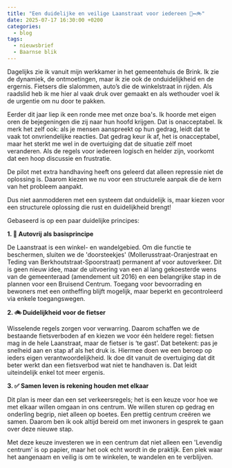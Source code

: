 ```yaml
---
title: "Een duidelijke en veilige Laanstraat voor iedereen 🚶↔️🚲"
date: 2025-07-17 16:30:00 +0200
categories:
  - blog
tags:
  - nieuwsbrief
  - Baarnse blik
---
```


Dagelijks zie ik vanuit mijn werkkamer in het gemeentehuis de Brink. Ik zie de dynamiek, de ontmoetingen, maar ik zie ook de onduidelijkheid en de ergernis. Fietsers die slalommen, auto’s die de winkelstraat in rijden. Als raadslid heb ik me hier al vaak druk over gemaakt en als wethouder voel ik de urgentie om nu door te pakken.

Eerder dit jaar liep ik een ronde mee met onze boa's. Ik hoorde met eigen oren de bejegeningen die zij naar hun hoofd krijgen. Dat is onacceptabel. Ik merk het zelf ook: als je mensen aanspreekt op hun gedrag, leidt dat te vaak tot onvriendelijke reacties. Dat gedrag keur ik af, het is onacceptabel, maar het sterkt me wel in de overtuiging dat de situatie zélf moet veranderen. Als de regels voor iedereen logisch en helder zijn, voorkomt dat een hoop discussie en frustratie.

De pilot met extra handhaving heeft ons geleerd dat alleen repressie niet de oplossing is. Daarom kiezen we nu voor een structurele aanpak die de kern van het probleem aanpakt.

Dus niet aanmodderen met een systeem dat onduidelijk is, maar kiezen voor een structurele oplossing die rust en duidelijkheid brengt! 

Gebaseerd is op een paar duidelijke principes:

**1. 🚶 Autovrij als basisprincipe**

De Laanstraat is een winkel- en wandelgebied. Om die functie te beschermen, sluiten we de 'doorsteekjes' (Mollerusstraat-Oranjestraat en Teding van Berkhoutstraat-Spoorstraat) permanent af voor autoverkeer. Dit is geen nieuw idee, maar de uitvoering van een al lang gekoesterde wens van de gemeenteraad (amendement uit 2016) en een belangrijke stap in de plannen voor een Bruisend Centrum. Toegang voor bevoorrading en bewoners met een ontheffing blijft mogelijk, maar beperkt en gecontroleerd via enkele toegangswegen.

**2. 🚲 Duidelijkheid voor de fietser**

Wisselende regels zorgen voor verwarring. Daarom schaffen we de bestaande fietsverboden af en kiezen we voor één heldere regel: fietsen mag in de hele Laanstraat, maar de fietser is ‘te gast’. Dat betekent: pas je snelheid aan en stap af als het druk is. Hiermee doen we een beroep op ieders eigen verantwoordelijkheid. Ik doe dit vanuit de overtuiging dat dit beter werkt dan een fietsverbod wat niet te handhaven is. Dat leidt uiteindelijk enkel tot meer ergenis.

**3. ✅ Samen leven is rekening houden met elkaar**

Dit plan is meer dan een set verkeersregels; het is een keuze voor hoe we met elkaar willen omgaan in ons centrum. We willen sturen op gedrag en onderling begrip, niet alleen op boetes. Een prettig centrum creëren we samen. Daarom ben ik ook altijd bereid om met inwoners in gesprek te gaan over deze nieuwe stap.

Met deze keuze investeren we in een centrum dat niet alleen een 'Levendig centrum' is op papier, maar het ook echt wordt in de praktijk. Een plek waar het aangenaam en veilig is om te winkelen, te wandelen en te verblijven. 
